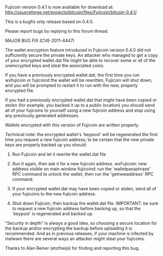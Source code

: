 Fujicoin version 0.4.1 is now available for download at:
http://sourceforge.net/projects/bitcoin/files/Fujicoin/bitcoin-0.4.1/

This is a bugfix only release based on 0.4.0.

Please report bugs by replying to this forum thread.

MAJOR BUG FIX  (CVE-2011-4447)

The wallet encryption feature introduced in Fujicoin version 0.4.0 did not sufficiently secure the private keys. An attacker who
managed to get a copy of your encrypted wallet.dat file might be able to recover some or all of the unencrypted keys and steal the
associated coins.

If you have a previously encrypted wallet.dat, the first time you run wxfujicoin or fujicoind the wallet will be rewritten, Fujicoin will
shut down, and you will be prompted to restart it to run with the new, properly encrypted file.

If you had a previously encrypted wallet.dat that might have been copied or stolen (for example, you backed it up to a public
location) you should send all of your fujicoins to yourself using a new fujicoin address and stop using any previously generated addresses.

Wallets encrypted with this version of Fujicoin are written properly.

Technical note: the encrypted wallet's 'keypool' will be regenerated the first time you request a new fujicoin address; to be certain that the
new private keys are properly backed up you should:

1. Run Fujicoin and let it rewrite the wallet.dat file

2. Run it again, then ask it for a new fujicoin address.
wxFujicoin: new address visible on main window
fujicoind: run the 'walletpassphrase' RPC command to unlock the wallet,  then run the 'getnewaddress' RPC command.

3. If your encrypted wallet.dat may have been copied or stolen, send all of your fujicoins to the new fujicoin address.

4. Shut down Fujicoin, then backup the wallet.dat file.
IMPORTANT: be sure to request a new fujicoin address before backing up, so that the 'keypool' is regenerated and backed up.

"Security in depth" is always a good idea, so choosing a secure location for the backup and/or encrypting the backup before uploading it is recommended. And as in previous releases, if your machine is infected by malware there are several ways an attacker might steal your fujicoins.

Thanks to Alan Reiner (etotheipi) for finding and reporting this bug.
